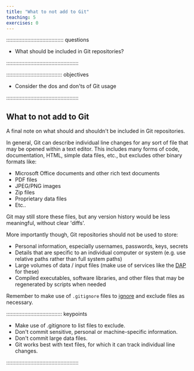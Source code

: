 ```yaml
---
title: "What to not add to Git"
teaching: 5
exercises: 0
---
```


:::::::::::::::::::::::::::::::::::::: questions 

- What should be included in Git repositories?

::::::::::::::::::::::::::::::::::::::::::::::::

::::::::::::::::::::::::::::::::::::: objectives

- Consider the dos and don'ts of Git usage

::::::::::::::::::::::::::::::::::::::::::::::::

## What to not add to Git

A final note on what should and shouldn't be included in Git repositories. 

In general, Git can describe individual line changes for any sort of file that may 
be opened within a text editor. This includes many forms of code, documentation,
HTML, simple data files, etc., but excludes other binary formats like:
- Microsoft Office documents and other rich text documents  
- PDF files  
- JPEG/PNG images  
- Zip files  
- Proprietary data files  
- Etc..  

Git may still store these files, but any version history would be less meaningful, without clear 'diffs'. 
  
More importantly though, Git repositories should not be used to store:
- Personal information, especially usernames, passwords, keys, secrets  
- Details that are specific to an individual computer or system (e.g. use relative paths rather than
  full system paths)  
- Large volumes of data / input files (make use of services like the [DAP](https://data.csiro.au/) for these)  
- Compiled executables, software libraries, and other files that may be regenerated by scripts when needed  

Remember to make use of `.gitignore` files to [ignore](https://git-scm.com/docs/gitignore) and exclude files 
as necessary.  
  
::::::::::::::::::::::::::::::::::::: keypoints 

- Make use of .gitignore to list files to exclude.
- Don't commit sensitive, personal or machine-specific information.
- Don't commit large data files.
- Git works best with text files, for which it can track individual line changes.

::::::::::::::::::::::::::::::::::::::::::::::::

[r-markdown]: https://rmarkdown.rstudio.com/
